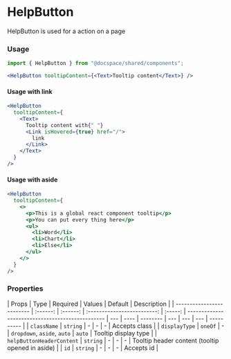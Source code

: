 # HelpButton

HelpButton is used for a action on a page

### Usage

```js
import { HelpButton } from "@docspace/shared/components";
```

```jsx
<HelpButton tooltipContent={<Text>Tooltip content</Text>} />
```

#### Usage with link

```jsx
<HelpButton
  tooltipContent={
    <Text>
      Tooltip content with{" "}
      <Link isHovered={true} href="/">
        link
      </Link>
    </Text>
  }
/>
```

#### Usage with aside

```jsx
<HelpButton
  tooltipContent={
    <>
      <p>This is a global react component tooltip</p>
      <p>You can put every thing here</p>
      <ul>
        <li>Word</li>
        <li>Chart</li>
        <li>Else</li>
      </ul>
    </>
  }
/>
```

### Properties

| Props                     |   Type   | Required |           Values            | Default | Description                                      |
| ------------------------- | :------: | :------: | :-------------------------: | :-----: | ------------------------------------------------ | --- | ---- | -------- | --- | --- | --- | ---------- |
| `className`               | `string` |    -     |              -              |    -    | Accepts class                                    |
| `displayType`             | `oneOf`  |    -     | `dropdown`, `aside`, `auto` | `auto`  | Tooltip display type                             |
| `helpButtonHeaderContent` | `string` |    -     |              -              |    -    | Tooltip header content (tooltip opened in aside) |     | `id` | `string` | -   | -   | -   | Accepts id |

